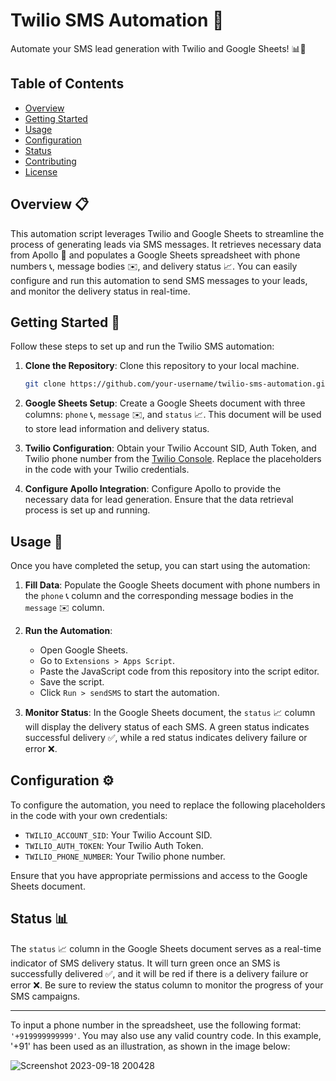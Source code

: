 # Twilio SMS Automation 🚀

Automate your SMS lead generation with Twilio and Google Sheets! 📊📱

## Table of Contents

- [Overview](#overview)
- [Getting Started](#getting-started)
- [Usage](#usage)
- [Configuration](#configuration)
- [Status](#status)
- [Contributing](#contributing)
- [License](#license)

## Overview 📋

This automation script leverages Twilio and Google Sheets to streamline the process of generating leads via SMS messages. It retrieves necessary data from Apollo 🚀 and populates a Google Sheets spreadsheet with phone numbers 📞, message bodies ✉️, and delivery status 📈. You can easily configure and run this automation to send SMS messages to your leads, and monitor the delivery status in real-time.

## Getting Started 🚀

Follow these steps to set up and run the Twilio SMS automation:

1. **Clone the Repository**: Clone this repository to your local machine. 

   ```bash
   git clone https://github.com/your-username/twilio-sms-automation.git
   ```

2. **Google Sheets Setup**: Create a Google Sheets document with three columns: `phone` 📞, `message` ✉️, and `status` 📈. This document will be used to store lead information and delivery status.

3. **Twilio Configuration**: Obtain your Twilio Account SID, Auth Token, and Twilio phone number from the [Twilio Console](https://www.twilio.com/console). Replace the placeholders in the code with your Twilio credentials.

4. **Configure Apollo Integration**: Configure Apollo to provide the necessary data for lead generation. Ensure that the data retrieval process is set up and running.

## Usage 🚀

Once you have completed the setup, you can start using the automation:

1. **Fill Data**: Populate the Google Sheets document with phone numbers in the `phone` 📞 column and the corresponding message bodies in the `message` ✉️ column.

2. **Run the Automation**:

   - Open Google Sheets.
   - Go to `Extensions > Apps Script`.
   - Paste the JavaScript code from this repository into the script editor.
   - Save the script.
   - Click `Run > sendSMS` to start the automation.

3. **Monitor Status**: In the Google Sheets document, the `status` 📈 column will display the delivery status of each SMS. A green status indicates successful delivery ✅, while a red status indicates delivery failure or error ❌.

## Configuration ⚙️

To configure the automation, you need to replace the following placeholders in the code with your own credentials:

- `TWILIO_ACCOUNT_SID`: Your Twilio Account SID.
- `TWILIO_AUTH_TOKEN`: Your Twilio Auth Token.
- `TWILIO_PHONE_NUMBER`: Your Twilio phone number.

Ensure that you have appropriate permissions and access to the Google Sheets document.

## Status 📊

The `status` 📈 column in the Google Sheets document serves as a real-time indicator of SMS delivery status. It will turn green once an SMS is successfully delivered ✅, and it will be red if there is a delivery failure or error ❌. Be sure to review the status column to monitor the progress of your SMS campaigns.

---
To input a phone number in the spreadsheet, use the following format: `'+919999999999'`. You may also use any valid country code. In this example, '+91' has been used as an illustration, as shown in the image below:

![Screenshot 2023-09-18 200428](https://github.com/CyberWarrior743/Twilio_SendBulkSMS_Automation/assets/80274814/debdc6cb-e93d-4376-96e2-01b7d608b284)

